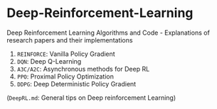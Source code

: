 # Deep-Reinforcement-Learning
Deep Reinforcement Learning Algorithms and Code - Explanations of research papers and their implementations

1. `REINFORCE`: Vanilla Policy Gradient
2. `DQN`: Deep Q-Learning
3. `A3C/A2C`: Asynchronous methods for Deep RL
4. `PPO`: Proximal Policy Optimization
5. `DDPG`: Deep Deterministic Policy Gradient

(`DeepRL.md`: General tips on Deep reinforcement Learning)
